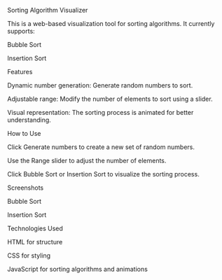 Sorting Algorithm Visualizer

This is a web-based visualization tool for sorting algorithms. It currently supports:

Bubble Sort

Insertion Sort

Features

Dynamic number generation: Generate random numbers to sort.

Adjustable range: Modify the number of elements to sort using a slider.

Visual representation: The sorting process is animated for better understanding.

How to Use

Click Generate numbers to create a new set of random numbers.

Use the Range slider to adjust the number of elements.

Click Bubble Sort or Insertion Sort to visualize the sorting process.

Screenshots

Bubble Sort









Insertion Sort









Technologies Used

HTML for structure

CSS for styling

JavaScript for sorting algorithms and animations
